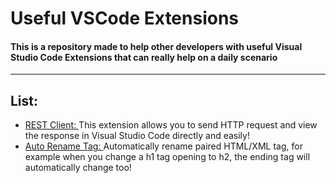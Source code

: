 # Useful VSCode Extensions

<h4>This is a repository made to help other developers with useful Visual Studio Code Extensions that can really help on a daily scenario</h4>
<hr>
<strong><h2>List:</h2></strong>
<ul>
  <li><a href="https://marketplace.visualstudio.com/items?itemName=humao.rest-client" target="_blank">REST Client: </a>This extension allows you to send HTTP request and view the response in Visual Studio Code directly and easily!</li>
  <li><a href="https://marketplace.visualstudio.com/items?itemName=formulahendry.auto-rename-tag" target="_blank">Auto Rename Tag: </a>Automatically rename paired HTML/XML tag, for example when you change a h1 tag opening to h2, the ending tag will automatically change too!</li>
</ul>
